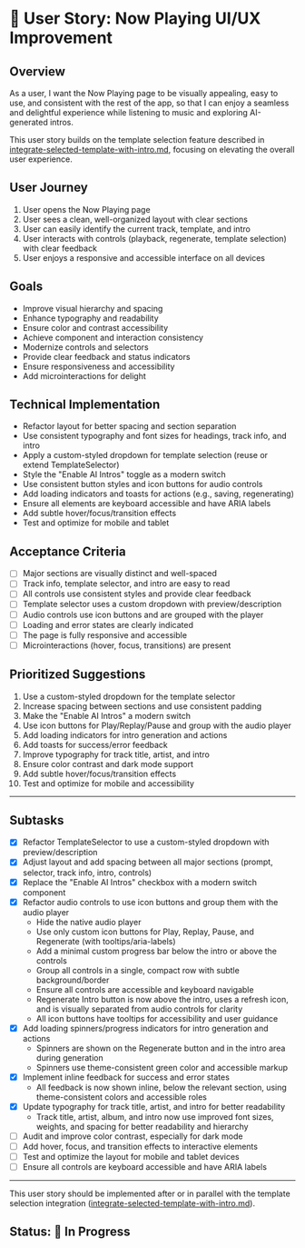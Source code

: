 # 🎵 User Story: Now Playing UI/UX Improvement

## Overview
As a user, I want the Now Playing page to be visually appealing, easy to use, and consistent with the rest of the app, so that I can enjoy a seamless and delightful experience while listening to music and exploring AI-generated intros.

This user story builds on the template selection feature described in [integrate-selected-template-with-intro.md](./integrate-selected-template-with-intro.md), focusing on elevating the overall user experience.

## User Journey
1. User opens the Now Playing page
2. User sees a clean, well-organized layout with clear sections
3. User can easily identify the current track, template, and intro
4. User interacts with controls (playback, regenerate, template selection) with clear feedback
5. User enjoys a responsive and accessible interface on all devices

## Goals
- Improve visual hierarchy and spacing
- Enhance typography and readability
- Ensure color and contrast accessibility
- Achieve component and interaction consistency
- Modernize controls and selectors
- Provide clear feedback and status indicators
- Ensure responsiveness and accessibility
- Add microinteractions for delight

## Technical Implementation
- Refactor layout for better spacing and section separation
- Use consistent typography and font sizes for headings, track info, and intro
- Apply a custom-styled dropdown for template selection (reuse or extend TemplateSelector)
- Style the "Enable AI Intros" toggle as a modern switch
- Use consistent button styles and icon buttons for audio controls
- Add loading indicators and toasts for actions (e.g., saving, regenerating)
- Ensure all elements are keyboard accessible and have ARIA labels
- Add subtle hover/focus/transition effects
- Test and optimize for mobile and tablet

## Acceptance Criteria
- [ ] Major sections are visually distinct and well-spaced
- [ ] Track info, template selector, and intro are easy to read
- [ ] All controls use consistent styles and provide clear feedback
- [ ] Template selector uses a custom dropdown with preview/description
- [ ] Audio controls use icon buttons and are grouped with the player
- [ ] Loading and error states are clearly indicated
- [ ] The page is fully responsive and accessible
- [ ] Microinteractions (hover, focus, transitions) are present

## Prioritized Suggestions
1. Use a custom-styled dropdown for the template selector
2. Increase spacing between sections and use consistent padding
3. Make the "Enable AI Intros" a modern switch
4. Use icon buttons for Play/Replay/Pause and group with the audio player
5. Add loading indicators for intro generation and actions
6. Add toasts for success/error feedback
7. Improve typography for track title, artist, and intro
8. Ensure color contrast and dark mode support
9. Add subtle hover/focus/transition effects
10. Test and optimize for mobile and accessibility

---

## Subtasks
- [x] Refactor TemplateSelector to use a custom-styled dropdown with preview/description
- [x] Adjust layout and add spacing between all major sections (prompt, selector, track info, intro, controls)
- [x] Replace the "Enable AI Intros" checkbox with a modern switch component
- [x] Refactor audio controls to use icon buttons and group them with the audio player
    - Hide the native audio player
    - Use only custom icon buttons for Play, Replay, Pause, and Regenerate (with tooltips/aria-labels)
    - Add a minimal custom progress bar below the intro or above the controls
    - Group all controls in a single, compact row with subtle background/border
    - Ensure all controls are accessible and keyboard navigable
    - Regenerate Intro button is now above the intro, uses a refresh icon, and is visually separated from audio controls for clarity
    - All icon buttons have tooltips for accessibility and user guidance
- [x] Add loading spinners/progress indicators for intro generation and actions
    - Spinners are shown on the Regenerate button and in the intro area during generation
    - Spinners use theme-consistent green color and accessible markup
- [x] Implement inline feedback for success and error states
    - All feedback is now shown inline, below the relevant section, using theme-consistent colors and accessible roles
- [x] Update typography for track title, artist, and intro for better readability
    - Track title, artist, album, and intro now use improved font sizes, weights, and spacing for better readability and hierarchy
- [ ] Audit and improve color contrast, especially for dark mode
- [ ] Add hover, focus, and transition effects to interactive elements
- [ ] Test and optimize the layout for mobile and tablet devices
- [ ] Ensure all controls are keyboard accessible and have ARIA labels

---

This user story should be implemented after or in parallel with the template selection integration ([integrate-selected-template-with-intro.md](./integrate-selected-template-with-intro.md)).

## Status: 🚧 In Progress
